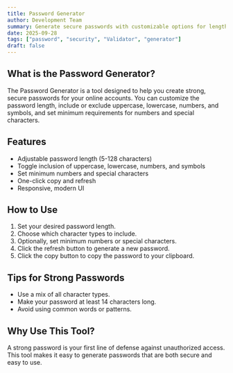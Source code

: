 ```yaml
---
title: Password Generator
author: Development Team
summary: Generate secure passwords with customizable options for length, character types, and minimum requirements.
date: 2025-09-28
tags: ["password", "security", "Validator", "generator"]
draft: false
---
```


## What is the Password Generator?

The Password Generator is a tool designed to help you create strong, secure passwords for your online accounts. You can customize the password length, include or exclude uppercase, lowercase, numbers, and symbols, and set minimum requirements for numbers and special characters.

## Features

- Adjustable password length (5-128 characters)
- Toggle inclusion of uppercase, lowercase, numbers, and symbols
- Set minimum numbers and special characters
- One-click copy and refresh
- Responsive, modern UI

## How to Use

1. Set your desired password length.
2. Choose which character types to include.
3. Optionally, set minimum numbers or special characters.
4. Click the refresh button to generate a new password.
5. Click the copy button to copy the password to your clipboard.

## Tips for Strong Passwords

- Use a mix of all character types.
- Make your password at least 14 characters long.
- Avoid using common words or patterns.

## Why Use This Tool?

A strong password is your first line of defense against unauthorized access. This tool makes it easy to generate passwords that are both secure and easy to use.
